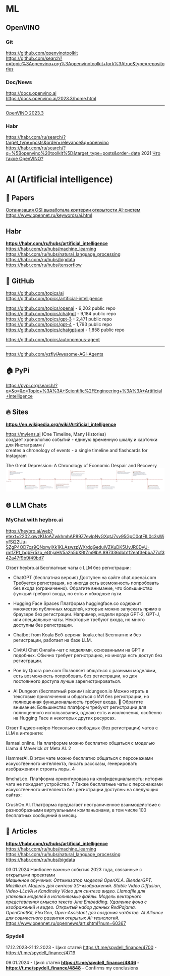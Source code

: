 # ML
## OpenVINO 
### Git                 
https://github.com/openvinotoolkit                        
https://github.com/search?q=topic%3Aopenvino+org%3Aopenvinotoolkit+fork%3Atrue&type=repositories                  

### Doc/News
https://docs.openvino.ai                    
https://docs.openvino.ai/2023.3/home.html                         
- - -
[OpenVINO 2023.3](https://www.linux.org.ru/news/linux-general/17500274)                  

### Habr                 
https://habr.com/ru/search/?target_type=posts&order=relevance&q=openvino
https://habr.com/ru/search/?q=%5Bopenvino%20toolkit%5D&target_type=posts&order=date
2021 [Что такое OpenVINO?](https://habr.com/ru/companies/intel/articles/546438/)              

# AI (Artificial intelligence)              
## 📄 Papers                  
[Организация OSI выработала критерии открытости AI-систем](https://www.opennet.ru/opennews/art.shtml?num=62127)                  
https://www.opennet.ru/keywords/ai.html                     

## Habr                      
**https://habr.com/ru/hubs/artificial_intelligence**                      
https://habr.com/ru/hubs/machine_learning                         
https://habr.com/ru/hubs/natural_language_processing                        
https://habr.com/ru/hubs/bigdata                          
https://habr.com/ru/hubs/tensorflow                                   

## 🏢 GitHub                 
https://github.com/topics/ai              
https://github.com/topics/artificial-intelligence               

https://github.com/topics/openai - 9,202 public repo                
https://github.com/topics/chatgpt -  9,184 public repo                                
https://github.com/topics/gpt-3 -  2,471 public repo               
https://github.com/topics/gpt-4 -  1,793 public repo                
https://github.com/topics/chatgpt-api -  1,858 public repo                           

https://github.com/topics/autonomous-agent                 
- - -
https://github.com/yzfly/Awesome-AGI-Agents                          

## 🏠 PyPi                          
https://pypi.org/search/?q=&o=&c=Topic+%3A%3A+Scientific%2FEngineering+%3A%3A+Artificial+Intelligence          


## 🔥 Sites
**https://en.wikipedia.org/wiki/Artificial_intelligence**             

https://mylens.ai (One Timeline, Many Histories)           
cоздает хронологию событий - единую временную шкалу и карточки для Инстаграмм  /             
creates a chronology of events - a single timeline and flashcards for Instagram              

The Great Depression: A Chronology of Economic Despair and Recovery             
![The Great Depression: A Chronology of Economic Despair and Recovery](https://github.com/ivgnk/AI/blob/master/the-great-depression-a-chronology-of-economic-despair-and-recovery-06hdt5.png)        

## 🌐 LLM Chats
### MyChat with heybro.ai
https://heybro.ai/web?etext=2202.qwzKUoAZwkhmhAP89Z7evlpNvGXqtJ7vv95GpC0qtFlL0c3sWjyfSi22Uu-SZgP4OD7cs9QNxrwjXk1KLAswzpWXrdgGedulVZKuDK5UvJR0DyU-rmfZPt_bqbEr5zo_eGhjaHV5a2h5bXRtZm9lbA.897336dbb1f2eaf3ebba77cf342a47f9b9f49bd7

Ответ heybro.ai
 Бесплатные чаты с LLM без регистрации:
- ChatGPT (бесплатная версия)
Доступен на сайте chat.openai.com
Требуется регистрация, но иногда есть возможность попробовать без входа (ограниченно).
Обратите внимание, что большинство функций требуют входа, но есть и обходные пути.

- Hugging Face Spaces
Платформа huggingface.co содержит множество публичных моделей, которые можно запускать прямо в браузере без регистрации.
Например, модели вроде GPT-2, GPT-J, или специальные чаты.
Некоторые требуют входа, но много доступны без регистрации.

- Chatbot from Koala
Веб-версия: koala.chat
Бесплатно и без регистрации, работает на базе LLM.

- CivitAI Chat
Онлайн-чат с моделями, основанными на GPT и подобных.
Обычно требует регистрацию, но иногда есть доступ без регистрации.

- Poe by Quora
poe.com
Позволяет общаться с разными моделями, есть возможность попробовать без регистрации, но для постоянного доступа лучше зарегистрироваться.

- AI Dungeon (бесплатный режим)
aidungeon.io
Можно играть в текстовые приключения и общаться с ИИ без регистрации, но полноценная функциональность требует входа.
🔑 Обратите внимание:
Большинство платформ требуют регистрации для полноценного использования, однако есть и исключения, особенно на Hugging Face и некоторых других ресурсах.

Ответ Яндкес-нейро
Несколько свободных (без регистрации) чатов с LLM в интернете:

llamaai.online. На платформе можно бесплатно общаться с моделью Llama 4 Maverick от Meta AI. 2

HammerAI. В этом чате можно бесплатно общаться с персонажами искусственного интеллекта, писать рассказы, генерировать изображения и строить лоры. 4

llmchat.co. Платформа ориентирована на конфиденциальность: история чата не покидает устройство. 7
Также бесплатные чаты с персонажами искусственного интеллекта без регистрации доступны на следующих сайтах:

CrushOn.AI. Платформа предлагает неограниченное взаимодействие с разнообразными виртуальными компаньонами, в том числе 100 бесплатных сообщений в месяц.

## 📄 Articles
**https://habr.com/ru/hubs/artificial_intelligence**    
https://habr.com/ru/hubs/machine_learning          
https://habr.com/ru/hubs/natural_language_processing             
https://habr.com/ru/hubs/bigdata            

03.01.2024 Наиболее важные события 2023 года, связанные с открытыми проектами                     
*Машинное обучение: Оптимизатор моделей OpenXLA. BlenderGPT. Mozilla.ai. Модель для синтеза 3D-изображений. Stable Video Diffusion, Video-LLaVA и Kandinsky Video для синтеза видео. Llamafile для упаковки моделей в исполняемые файлы. Модель векторного представления смысла текста Jina Embedding. Удаление фона с изображений и видео. Открытый набор данных RedPajama. OpenChatKit, FlexGen, Open-Assistant для создания чатботов. AI Alliance для совместного развития открытых AI-технологий.*              
https://www.opennet.ru/opennews/art.shtml?num=60367               

### Spydell
17.12.2023-21.12.2023 - Цикл статей 
https://t.me/spydell_finance/4700 - https://t.me/spydell_finance/4719

09.01.2024 - Цикл статей 
**https://t.me/spydell_finance/4846 - https://t.me/spydell_finance/4848** - Confirms my conclusions

